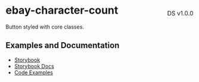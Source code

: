<h1 style="display: flex; justify-content: space-between; align-items: center;">
    <span>
        ebay-character-count
    </span>
    <span style="font-weight: normal; font-size: medium; margin-bottom: -15px;">
        DS v1.0.0
    </span>
</h1>

Button styled with core classes.

## Examples and Documentation

- [Storybook](https://ebay.github.io/ebayui-core/?path=/story/building-blocks-ebay-character-count)
- [Storybook Docs](https://ebay.github.io/ebayui-core/?path=/docs/building-blocks-ebay-character-count)
- [Code Examples](https://github.com/eBay/ebayui-core/tree/master/src/components/ebay-character-count/examples)

